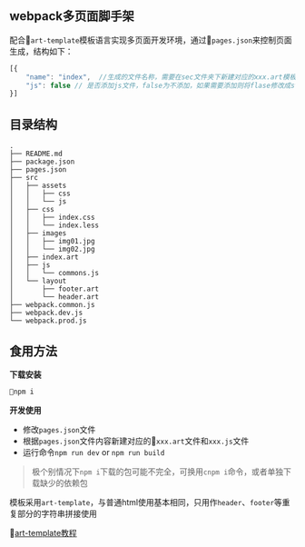 ## webpack多页面脚手架

配合`art-template`模板语言实现多页面开发环境，通过`pages.json`来控制页面生成，结构如下：

```js
[{
    "name": "index",  //生成的文件名称，需要在sec文件夹下新建对应的xxx.art模板文件。
    "js": false // 是否添加js文件，false为不添加，如果需要添加则将flase修改成string类型名称，同时在src/js文件夹下新建对应名称的js文件
}]
```

## 目录结构

```tree
.
├── README.md
├── package.json
├── pages.json
├── src
│   ├── assets
│   │   ├── css
│   │   └── js
│   ├── css
│   │   ├── index.css
│   │   └── index.less
│   ├── images
│   │   ├── img01.jpg
│   │   └── img02.jpg
│   ├── index.art
│   ├── js
│   │   └── commons.js
│   └── layout
│       ├── footer.art
│       └── header.art
├── webpack.common.js
├── webpack.dev.js
└── webpack.prod.js
```

## 食用方法

**下载安装**

```bash
npm i
```

**开发使用**

- 修改`pages.json`文件
- 根据`pages.json`文件内容新建对应的`xxx.art`文件和`xxx.js`文件
- 运行命令`npm run dev` or `npm run build`

> 极个别情况下`npm i`下载的包可能不完全，可换用`cnpm i`命令，或者单独下载缺少的依赖包 

模板采用`art-template`，与普通html使用基本相同，只用作`header`、`footer`等重复部分的字符串拼接使用

[art-template教程](http://aui.github.io/art-template/zh-cn/docs/)